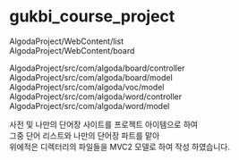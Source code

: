 # gukbi_course_project

AlgodaProject/WebContent/list
<br>
AlgodaProject/WebContent/board

AlgodaProject/src/com/algoda/board/controller
<br>
AlgodaProject/src/com/algoda/board/model
<br>
AlgodaProject/src/com/algoda/voc/model
<br>
AlgodaProject/src/com/algoda/word/controller
<br>
AlgodaProject/src/com/algoda/word/model

사전 및 나만의 단어장 사이트를 프로젝트 아이템으로 하여 <br> 그중
단어 리스트와 나만의 단어장 파트를 맡아 <br>위에적은 디렉터리의 파일들을 
MVC2 모델로 하여 작성 하였습니다.
